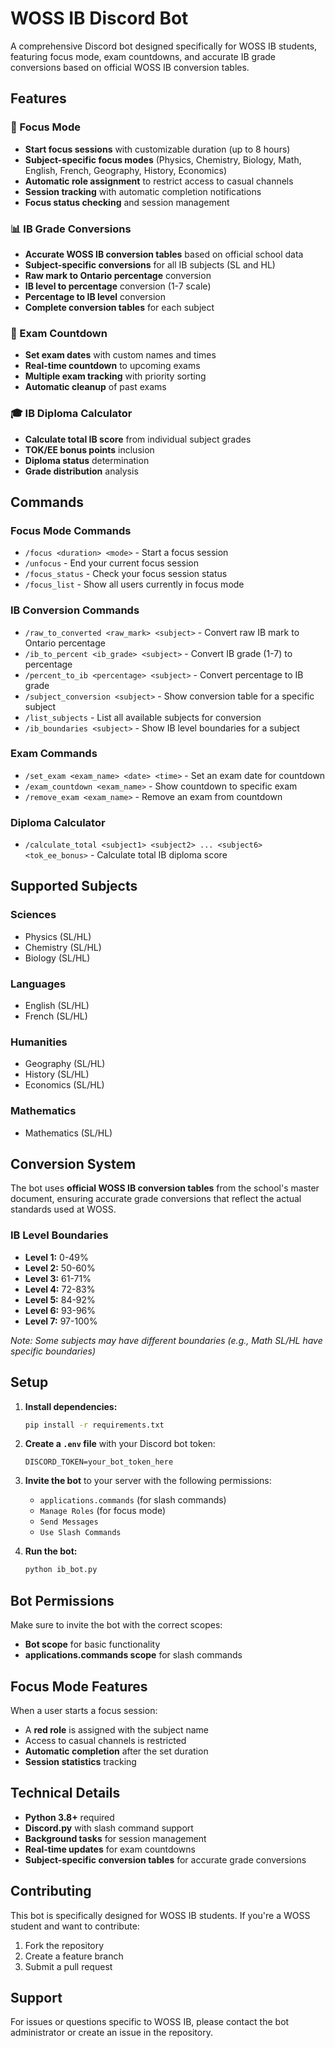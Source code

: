 # WOSS IB Discord Bot

A comprehensive Discord bot designed specifically for WOSS IB students, featuring focus mode, exam countdowns, and accurate IB grade conversions based on official WOSS IB conversion tables.

## Features

### 🎯 Focus Mode

- **Start focus sessions** with customizable duration (up to 8 hours)
- **Subject-specific focus modes** (Physics, Chemistry, Biology, Math, English, French, Geography, History, Economics)
- **Automatic role assignment** to restrict access to casual channels
- **Session tracking** with automatic completion notifications
- **Focus status checking** and session management

### 📊 IB Grade Conversions

- **Accurate WOSS IB conversion tables** based on official school data
- **Subject-specific conversions** for all IB subjects (SL and HL)
- **Raw mark to Ontario percentage** conversion
- **IB level to percentage** conversion (1-7 scale)
- **Percentage to IB level** conversion
- **Complete conversion tables** for each subject

### 📅 Exam Countdown

- **Set exam dates** with custom names and times
- **Real-time countdown** to upcoming exams
- **Multiple exam tracking** with priority sorting
- **Automatic cleanup** of past exams

### 🎓 IB Diploma Calculator

- **Calculate total IB score** from individual subject grades
- **TOK/EE bonus points** inclusion
- **Diploma status** determination
- **Grade distribution** analysis

## Commands

### Focus Mode Commands

- `/focus <duration> <mode>` - Start a focus session
- `/unfocus` - End your current focus session
- `/focus_status` - Check your focus session status
- `/focus_list` - Show all users currently in focus mode

### IB Conversion Commands

- `/raw_to_converted <raw_mark> <subject>` - Convert raw IB mark to Ontario percentage
- `/ib_to_percent <ib_grade> <subject>` - Convert IB grade (1-7) to percentage
- `/percent_to_ib <percentage> <subject>` - Convert percentage to IB grade
- `/subject_conversion <subject>` - Show conversion table for a specific subject
- `/list_subjects` - List all available subjects for conversion
- `/ib_boundaries <subject>` - Show IB level boundaries for a subject

### Exam Commands

- `/set_exam <exam_name> <date> <time>` - Set an exam date for countdown
- `/exam_countdown <exam_name>` - Show countdown to specific exam
- `/remove_exam <exam_name>` - Remove an exam from countdown

### Diploma Calculator

- `/calculate_total <subject1> <subject2> ... <subject6> <tok_ee_bonus>` - Calculate total IB diploma score

## Supported Subjects

### Sciences

- Physics (SL/HL)
- Chemistry (SL/HL)
- Biology (SL/HL)

### Languages

- English (SL/HL)
- French (SL/HL)

### Humanities

- Geography (SL/HL)
- History (SL/HL)
- Economics (SL/HL)

### Mathematics

- Mathematics (SL/HL)

## Conversion System

The bot uses **official WOSS IB conversion tables** from the school's master document, ensuring accurate grade conversions that reflect the actual standards used at WOSS.

### IB Level Boundaries

- **Level 1:** 0-49%
- **Level 2:** 50-60%
- **Level 3:** 61-71%
- **Level 4:** 72-83%
- **Level 5:** 84-92%
- **Level 6:** 93-96%
- **Level 7:** 97-100%

_Note: Some subjects may have different boundaries (e.g., Math SL/HL have specific boundaries)_

## Setup

1. **Install dependencies:**

   ```bash
   pip install -r requirements.txt
   ```

2. **Create a `.env` file** with your Discord bot token:

   ```
   DISCORD_TOKEN=your_bot_token_here
   ```

3. **Invite the bot** to your server with the following permissions:

   - `applications.commands` (for slash commands)
   - `Manage Roles` (for focus mode)
   - `Send Messages`
   - `Use Slash Commands`

4. **Run the bot:**
   ```bash
   python ib_bot.py
   ```

## Bot Permissions

Make sure to invite the bot with the correct scopes:

- **Bot scope** for basic functionality
- **applications.commands scope** for slash commands

## Focus Mode Features

When a user starts a focus session:

- A **red role** is assigned with the subject name
- Access to casual channels is restricted
- **Automatic completion** after the set duration
- **Session statistics** tracking

## Technical Details

- **Python 3.8+** required
- **Discord.py** with slash command support
- **Background tasks** for session management
- **Real-time updates** for exam countdowns
- **Subject-specific conversion tables** for accurate grade conversions

## Contributing

This bot is specifically designed for WOSS IB students. If you're a WOSS student and want to contribute:

1. Fork the repository
2. Create a feature branch
3. Submit a pull request

## Support

For issues or questions specific to WOSS IB, please contact the bot administrator or create an issue in the repository.
